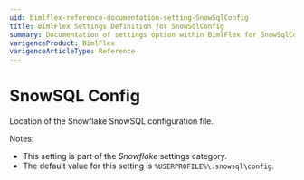 ```yaml
---
uid: bimlflex-reference-documentation-setting-SnowSqlConfig
title: BimlFlex Settings Definition for SnowSqlConfig
summary: Documentation of settings option within BimlFlex for SnowSqlConfig
varigenceProduct: BimlFlex
varigenceArticleType: Reference
---
```


# SnowSQL Config

Location of the Snowflake SnowSQL configuration file.

Notes:

* This setting is part of the *Snowflake* settings category.
* The default value for this setting is `%USERPROFILE%\.snowsql\config`.
